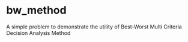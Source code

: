 # bw_method
A simple problem to demonstrate the utility of Best-Worst Multi Criteria Decision Analysis Method
